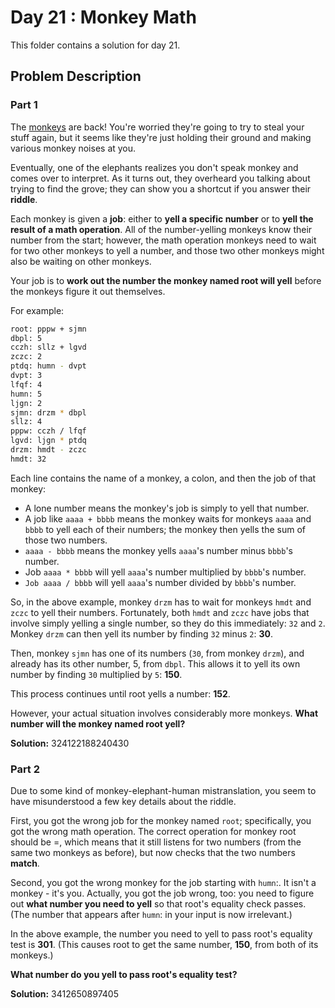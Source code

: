# Day 21 : Monkey Math

This folder contains a solution for day 21.

## Problem Description

### Part 1

The [monkeys](https://adventofcode.com/2022/day/11) are back! You're worried they're going to try to steal your stuff again, but it seems like they're just holding their ground and making various monkey noises at you.

Eventually, one of the elephants realizes you don't speak monkey and comes over to interpret. As it turns out, they overheard you talking about trying to find the grove; they can show you a shortcut if you answer their **riddle**.

Each monkey is given a **job**: either to **yell a specific number** or to **yell the result of a math operation**. All of the number-yelling monkeys know their number from the start; however, the math operation monkeys need to wait for two other monkeys to yell a number, and those two other monkeys might also be waiting on other monkeys.

Your job is to **work out the number the monkey named root will yell** before the monkeys figure it out themselves.

For example:

```bash
root: pppw + sjmn
dbpl: 5
cczh: sllz + lgvd
zczc: 2
ptdq: humn - dvpt
dvpt: 3
lfqf: 4
humn: 5
ljgn: 2
sjmn: drzm * dbpl
sllz: 4
pppw: cczh / lfqf
lgvd: ljgn * ptdq
drzm: hmdt - zczc
hmdt: 32
```

Each line contains the name of a monkey, a colon, and then the job of that monkey:

  * A lone number means the monkey's job is simply to yell that number.
  * A job like ```aaaa + bbbb``` means the monkey waits for monkeys ```aaaa``` and ```bbbb``` to yell each of their numbers; the monkey then yells the sum of those two numbers.
  * ```aaaa - bbbb``` means the monkey yells ```aaaa```'s number minus ```bbbb```'s number.
  * Job ```aaaa * bbbb``` will yell ```aaaa```'s number multiplied by ```bbbb```'s number.
  * ```Job aaaa / bbbb``` will yell ```aaaa```'s number divided by ``bbbb``'s number.

So, in the above example, monkey ```drzm``` has to wait for monkeys ```hmdt``` and ```zczc``` to yell their numbers. Fortunately, both ```hmdt``` and ```zczc``` have jobs that involve simply yelling a single number, so they do this immediately: ```32``` and ```2```. Monkey ```drzm``` can then yell its number by finding ```32``` minus ```2```: **30**.

Then, monkey ```sjmn``` has one of its numbers (```30```, from monkey ```drzm```), and already has its other number, 5, from ```dbpl```. This allows it to yell its own number by finding ```30``` multiplied by ```5```: **150**.

This process continues until root yells a number: **152**.

However, your actual situation involves considerably more monkeys. **What number will the monkey named root yell?**

**Solution:** 324122188240430

### Part 2

Due to some kind of monkey-elephant-human mistranslation, you seem to have misunderstood a few key details about the riddle.

First, you got the wrong job for the monkey named ```root```; specifically, you got the wrong math operation. The correct operation for monkey root should be =, which means that it still listens for two numbers (from the same two monkeys as before), but now checks that the two numbers **match**.

Second, you got the wrong monkey for the job starting with ```humn```:. It isn't a monkey - it's you. Actually, you got the job wrong, too: you need to figure out **what number you need to yell** so that root's equality check passes. (The number that appears after ```humn```: in your input is now irrelevant.)

In the above example, the number you need to yell to pass root's equality test is **301**. (This causes root to get the same number, **150**, from both of its monkeys.)

**What number do you yell to pass root's equality test?**

**Solution:** 3412650897405